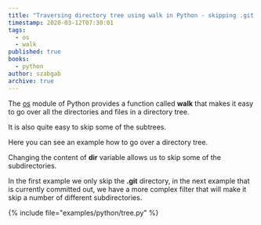```yaml
---
title: "Traversing directory tree using walk in Python - skipping .git directory"
timestamp: 2020-03-12T07:30:01
tags:
  - os
  - walk
published: true
books:
  - python
author: szabgab
archive: true
---
```



The [os](https://docs.python.org/library/os.html) module of Python provides a function called <b>walk</b>
that makes it easy to go over all the directories and files in a directory tree.

It is also quite easy to skip some of the subtrees.


Here you can see an example how to go over a directory tree.

Changing the content of <b>dir</b> variable allows us to skip some of the subdirectories.

In the first example we only skip the <b>.git</b> directory, in the next example that is currently committed
out, we have a more complex filter that will make it skip a number of different subdirectories.

{% include file="examples/python/tree.py" %}

